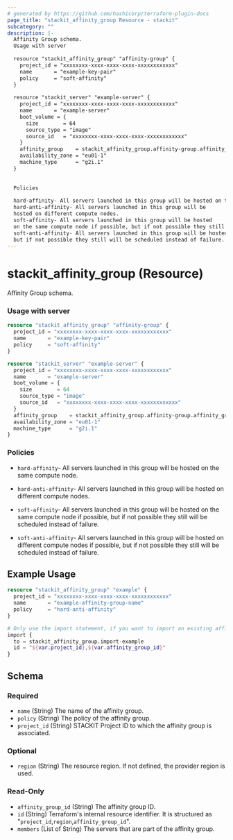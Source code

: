 ```yaml
---
# generated by https://github.com/hashicorp/terraform-plugin-docs
page_title: "stackit_affinity_group Resource - stackit"
subcategory: ""
description: |-
  Affinity Group schema.
  Usage with server
  
  resource "stackit_affinity_group" "affinity-group" {
    project_id = "xxxxxxxx-xxxx-xxxx-xxxx-xxxxxxxxxxxx"
    name       = "example-key-pair"
    policy     = "soft-affinity"
  }
  
  resource "stackit_server" "example-server" {
    project_id = "xxxxxxxx-xxxx-xxxx-xxxx-xxxxxxxxxxxx"
    name       = "example-server"
    boot_volume = {
      size        = 64
      source_type = "image"
      source_id   = "xxxxxxxx-xxxx-xxxx-xxxx-xxxxxxxxxxxx"
    }
    affinity_group    = stackit_affinity_group.affinity-group.affinity_group_id
    availability_zone = "eu01-1"
    machine_type      = "g2i.1"
  }
  
  
  Policies
  
  hard-affinity- All servers launched in this group will be hosted on the same compute node.
  hard-anti-affinity- All servers launched in this group will be
  hosted on different compute nodes.
  soft-affinity- All servers launched in this group will be hosted
  on the same compute node if possible, but if not possible they still will be scheduled instead of failure.
  soft-anti-affinity- All servers launched in this group will be hosted on different compute nodes if possible,
  but if not possible they still will be scheduled instead of failure.
---
```


# stackit_affinity_group (Resource)

Affinity Group schema.



### Usage with server
```terraform
resource "stackit_affinity_group" "affinity-group" {
  project_id = "xxxxxxxx-xxxx-xxxx-xxxx-xxxxxxxxxxxx"
  name       = "example-key-pair"
  policy     = "soft-affinity"
}

resource "stackit_server" "example-server" {
  project_id = "xxxxxxxx-xxxx-xxxx-xxxx-xxxxxxxxxxxx"
  name       = "example-server"
  boot_volume = {
    size        = 64
    source_type = "image"
    source_id   = "xxxxxxxx-xxxx-xxxx-xxxx-xxxxxxxxxxxx"
  }
  affinity_group    = stackit_affinity_group.affinity-group.affinity_group_id
  availability_zone = "eu01-1"
  machine_type      = "g2i.1"
}

```

### Policies

* `hard-affinity`- All servers launched in this group will be hosted on the same compute node.

* `hard-anti-affinity`- All servers launched in this group will be
    hosted on different compute nodes.

* `soft-affinity`- All servers launched in this group will be hosted
    on the same compute node if possible, but if not possible they still will be scheduled instead of failure.

* `soft-anti-affinity`- All servers launched in this group will be hosted on different compute nodes if possible,
	but if not possible they still will be scheduled instead of failure.

## Example Usage

```terraform
resource "stackit_affinity_group" "example" {
  project_id = "xxxxxxxx-xxxx-xxxx-xxxx-xxxxxxxxxxxx"
  name       = "example-affinity-group-name"
  policy     = "hard-anti-affinity"
}

# Only use the import statement, if you want to import an existing affinity group
import {
  to = stackit_affinity_group.import-example
  id = "${var.project_id},${var.affinity_group_id}"
}
```

<!-- schema generated by tfplugindocs -->
## Schema

### Required

- `name` (String) The name of the affinity group.
- `policy` (String) The policy of the affinity group.
- `project_id` (String) STACKIT Project ID to which the affinity group is associated.

### Optional

- `region` (String) The resource region. If not defined, the provider region is used.

### Read-Only

- `affinity_group_id` (String) The affinity group ID.
- `id` (String) Terraform's internal resource identifier. It is structured as "`project_id`,`region`,`affinity_group_id`".
- `members` (List of String) The servers that are part of the affinity group.
